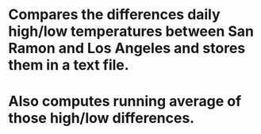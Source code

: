# Compares the differences daily high/low temperatures between San Ramon and Los Angeles and stores them in a text file. 
# Also computes running average of those high/low differences. 
